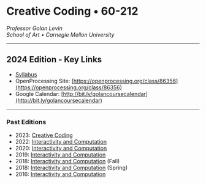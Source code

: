 # Creative Coding • 60-212

*Professor Golan Levin <br />
School of Art • Carnegie Mellon University*

---

## 2024 Edition - Key Links

* [Syllabus](2024/syllabus/60-212_syllabus_fall2024.md)
* OpenProcessing Site: [https://openprocessing.org/class/86356](https://openprocessing.org/class/86356) 
* Google Calendar: [http://bit.ly/golancoursecalendar](http://bit.ly/golancoursecalendar)

---

### Past Editions

* 2023: [Creative Coding](https://golancourses.net/fall23/)
* 2022: [Interactivity and Computation](https://courses.ideate.cmu.edu/60-212/s2022/)
* 2020: [Interactivity and Computation](https://courses.ideate.cmu.edu/60-212/f2020/)
* 2019: [Interactivity and Computation](https://ems.andrew.cmu.edu/2019-60212/)
* 2018: [Interactivity and Computation](https://ems.andrew.cmu.edu/2018_60212f/) (Fall)
* 2018: [Interactivity and Computation](https://ems.andrew.cmu.edu/2018/60212s/) (Spring)
* 2016: [Interactivity and Computation](https://ems.andrew.cmu.edu/2016-60212/)